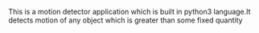This is a motion detector application which is built in python3 language.It detects motion of any object which is greater than some fixed quantity
